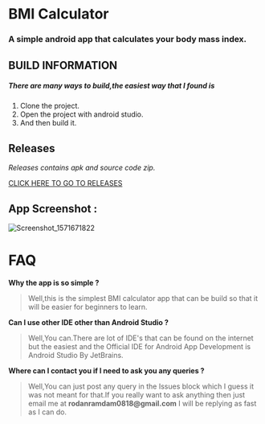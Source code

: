 # BMI Calculator
### A simple android app that calculates your body mass index.

## BUILD INFORMATION
##### There are many ways to build,the easiest way that I  found is 
1. Clone the project.
2. Open the project with android studio.
3. And then build it.

## Releases 
_Releases contains apk and source code zip._

[CLICK HERE TO GO TO RELEASES](https://github.com/rodan0818/BMI-Calculator/releases)

## App Screenshot :
![Screenshot_1571671822](https://user-images.githubusercontent.com/56137447/67219762-48efab80-f448-11e9-86fc-6ca04e60f79a.png)

# FAQ
**Why the app is so simple ?**
>Well,this is the simplest BMI calculator app that can be build so that it will be easier for beginners to learn.

**Can I use other IDE other than Android Studio ?**
>Well,You can.There are lot of IDE's that can be found on the internet but the easiest and the Official IDE for Android App Development is Android Studio By JetBrains.

**Where can I contact you if I need to ask you any queries ?**
>Well,You can just post any query in the Issues block which I guess it was not meant for that.If you really want to ask anything then just email me at __rodanramdam0818@gmail.com__ I will be replying as fast as I can do.

